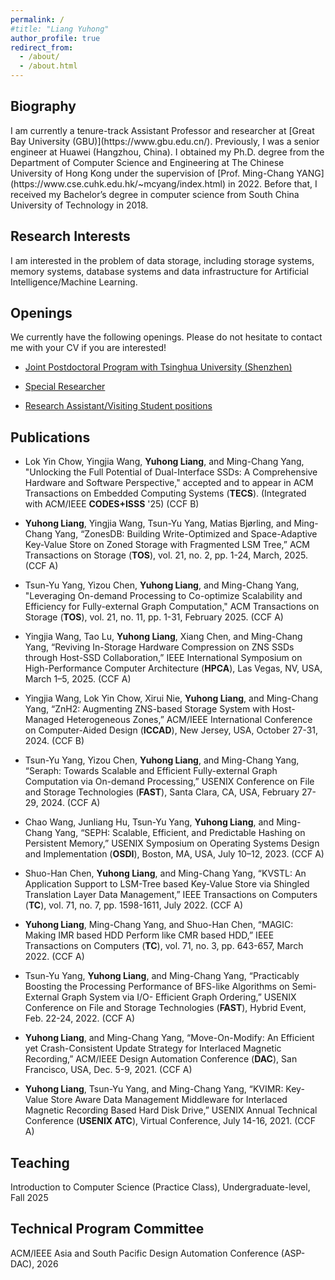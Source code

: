 ```yaml
---
permalink: /
#title: "Liang Yuhong"
author_profile: true
redirect_from: 
  - /about/
  - /about.html
---
```


<h2 id="biography">Biography</h2> 
I am currently a tenure-track Assistant Professor and researcher at [Great Bay University (GBU)](https://www.gbu.edu.cn/). Previously, I was a senior engineer at Huawei (Hangzhou, China). I obtained my Ph.D. degree from the Department of Computer Science and Engineering at The Chinese University of Hong Kong under the supervision of [Prof. Ming-Chang YANG](https://www.cse.cuhk.edu.hk/~mcyang/index.html) in 2022. Before that, I received my Bachelor’s degree in computer science from South China University of Technology in 2018. 


<h2 id="research">Research Interests</h2> 
I am interested in the problem of data storage, including storage systems, memory systems, database systems and data infrastructure for Artificial Intelligence/Machine Learning. 

<h2 id="openings">Openings</h2> 

We currently have the following openings. ​​Please do not hesitate to contact me​​ with your CV if you are interested!

* [Joint Postdoctoral Program​​ with ​​Tsinghua University (Shenzhen)​​](https://mp.weixin.qq.com/s/q4BJyedbpqOlfA27JYYbXg)

* [Special Researcher](https://mp.weixin.qq.com/s/Klo_x_LIWNULqQY4IKQDJA)

* [Research Assistant/​​Visiting Student​​ positions](https://mp.weixin.qq.com/s/aoSmTpET-OfNzDYUsInbkQ?poc_token=HEFQ12ij_3tpm302vNVGePBPfo7z6k4TSOl9Prjj)

<h2 id="publications">Publications</h2>  

* Lok Yin Chow, Yingjia Wang, **Yuhong Liang**, and Ming-Chang Yang, "Unlocking the Full Potential of Dual-Interface SSDs: A Comprehensive Hardware and Software Perspective," accepted and to appear in ACM Transactions on Embedded Computing Systems (**TECS**). (Integrated with ACM/IEEE **CODES+ISSS** '25) (CCF B)

* **Yuhong Liang**, Yingjia Wang, Tsun-Yu Yang, Matias Bjørling, and Ming-Chang Yang, “ZonesDB: Building Write-Optimized and Space-Adaptive Key-Value Store on Zoned Storage with Fragmented LSM Tree,” ACM Transactions on Storage (**TOS**), vol. 21, no. 2, pp. 1-24, March, 2025. (CCF A)

* Tsun-Yu Yang, Yizou Chen, **Yuhong Liang**, and Ming-Chang Yang, "Leveraging On-demand Processing to Co-optimize Scalability and Efficiency for Fully-external Graph Computation," ACM Transactions on Storage (**TOS**), vol. 21, no. 11, pp. 1-31, February 2025. (CCF A)
  
* Yingjia Wang, Tao Lu, **Yuhong Liang**, Xiang Chen, and Ming-Chang Yang, “Reviving In-Storage Hardware Compression on ZNS SSDs through Host-SSD Collaboration,” IEEE International Symposium on High-Performance Computer Architecture (**HPCA**), Las Vegas, NV, USA, March 1–5, 2025.  (CCF A)

* Yingjia Wang, Lok Yin Chow, Xirui Nie, **Yuhong Liang**, and Ming-Chang Yang, “ZnH2: Augmenting ZNS-based Storage System with Host-Managed Heterogeneous Zones,” ACM/IEEE International Conference on Computer-Aided Design (**ICCAD**), New Jersey, USA, October 27-31, 2024.  (CCF B)

* Tsun-Yu Yang, Yizou Chen, **Yuhong Liang**, and Ming-Chang Yang, “Seraph: Towards Scalable and Efficient Fully-external Graph Computation via On-demand Processing,” USENIX Conference on File and Storage Technologies (**FAST**), Santa Clara, CA, USA, February 27-29, 2024.  (CCF A)

* Chao Wang, Junliang Hu, Tsun-Yu Yang, **Yuhong Liang**, and Ming-Chang Yang, “SEPH: Scalable, Efficient, and Predictable Hashing on Persistent Memory,” USENIX Symposium on Operating Systems Design and Implementation (**OSDI**), Boston, MA, USA, July 10–12, 2023.  (CCF A)

* Shuo-Han Chen, **Yuhong Liang**, and Ming-Chang Yang, “KVSTL: An Application Support to LSM-Tree based Key-Value Store via Shingled Translation Layer Data Management,” IEEE Transactions on Computers (**TC**), vol. 71, no. 7, pp. 1598-1611, July 2022.  (CCF A)

* **Yuhong Liang**, Ming-Chang Yang, and Shuo-Han Chen, “MAGIC: Making IMR based HDD Perform like CMR based HDD,” IEEE Transactions on Computers (**TC**), vol. 71, no. 3, pp. 643-657, March 2022.  (CCF A)

* Tsun-Yu Yang, **Yuhong Liang**, and Ming-Chang Yang, “Practicably Boosting the Processing Performance of BFS-like Algorithms on Semi-External Graph System via I/O- Efficient Graph Ordering,” USENIX Conference on File and Storage Technologies (**FAST**), Hybrid Event, Feb. 22-24, 2022.  (CCF A)

* **Yuhong Liang**, and Ming-Chang Yang, “Move-On-Modify: An Efficient yet Crash-Consistent Update Strategy for Interlaced Magnetic Recording,” ACM/IEEE Design Automation Conference (**DAC**), San Francisco, USA, Dec. 5-9, 2021.  (CCF A)

* **Yuhong Liang**, Tsun-Yu Yang, and Ming-Chang Yang, “KVIMR: Key-Value Store Aware Data Management Middleware for Interlaced Magnetic Recording Based Hard Disk Drive,” USENIX Annual Technical Conference (**USENIX ATC**), Virtual Conference, July 14-16, 2021.  (CCF A)

<h2 id="Teaching">Teaching</h2>  
Introduction to Computer Science (Practice Class), Undergraduate-level, Fall 2025

<h2 id="publications">Technical Program Committee</h2>  

ACM/IEEE Asia and South Pacific Design Automation Conference (ASP-DAC), 2026


